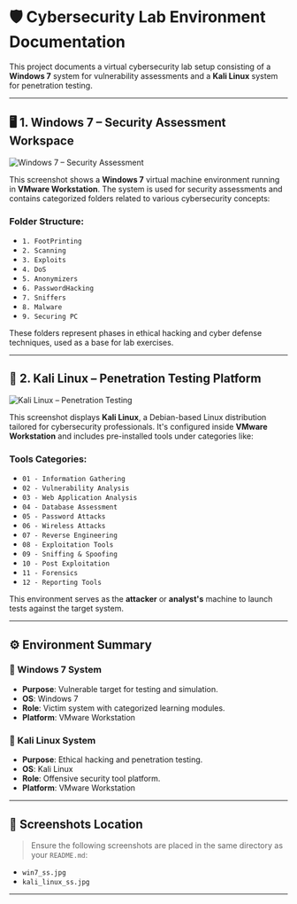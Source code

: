 # 🛡️ Cybersecurity Lab Environment Documentation

This project documents a virtual cybersecurity lab setup consisting of a **Windows 7** system for vulnerability assessments and a **Kali Linux** system for penetration testing.

---

## 🖥️ 1. Windows 7 – Security Assessment Workspace

![Windows 7 – Security Assessment](./win7_ss.jpg)

This screenshot shows a **Windows 7** virtual machine environment running in **VMware Workstation**. The system is used for security assessments and contains categorized folders related to various cybersecurity concepts:

### Folder Structure:

- `1. FootPrinting`
- `2. Scanning`
- `3. Exploits`
- `4. DoS`
- `5. Anonymizers`
- `6. PasswordHacking`
- `7. Sniffers`
- `8. Malware`
- `9. Securing PC`

These folders represent phases in ethical hacking and cyber defense techniques, used as a base for lab exercises.

---

## 🐉 2. Kali Linux – Penetration Testing Platform

![Kali Linux – Penetration Testing](./kali_linux_ss.jpg)

This screenshot displays **Kali Linux**, a Debian-based Linux distribution tailored for cybersecurity professionals. It's configured inside **VMware Workstation** and includes pre-installed tools under categories like:

### Tools Categories:

- `01 - Information Gathering`
- `02 - Vulnerability Analysis`
- `03 - Web Application Analysis`
- `04 - Database Assessment`
- `05 - Password Attacks`
- `06 - Wireless Attacks`
- `07 - Reverse Engineering`
- `08 - Exploitation Tools`
- `09 - Sniffing & Spoofing`
- `10 - Post Exploitation`
- `11 - Forensics`
- `12 - Reporting Tools`

This environment serves as the **attacker** or **analyst's** machine to launch tests against the target system.

---

## ⚙️ Environment Summary

### 🔹 Windows 7 System

- **Purpose**: Vulnerable target for testing and simulation.
- **OS**: Windows 7
- **Role**: Victim system with categorized learning modules.
- **Platform**: VMware Workstation

### 🔹 Kali Linux System

- **Purpose**: Ethical hacking and penetration testing.
- **OS**: Kali Linux
- **Role**: Offensive security tool platform.
- **Platform**: VMware Workstation

---

## 📁 Screenshots Location

> Ensure the following screenshots are placed in the same directory as your `README.md`:

- `win7_ss.jpg`
- `kali_linux_ss.jpg`

---



